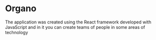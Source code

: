 # Organo
 The application was created using the React framework developed with JavaScript and in it you can create teams of people in some areas of technology
